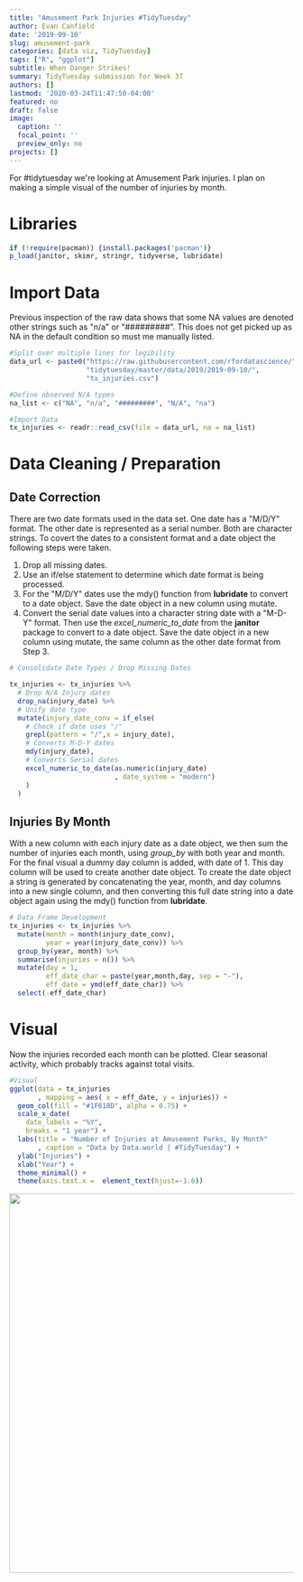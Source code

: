 ```yaml
---
title: "Amusement Park Injuries #TidyTuesday"
author: Evan Canfield
date: '2019-09-10'
slug: amusement-park
categories: [data viz, TidyTuesday]
tags: ["R", "ggplot"]
subtitle: When Danger Strikes!
summary: TidyTuesday submission for Week 37
authors: []
lastmod: '2020-03-24T11:47:50-04:00'
featured: no
draft: false
image:
  caption: ''
  focal_point: ''
  preview_only: no
projects: []
---
```



For #tidytuesday we're looking at Amusement Park injuries. I plan on making a simple visual of the number of injuries by month.

# Libraries

```r
if (!require(pacman)) {install.packages('pacman')} 
p_load(janitor, skimr, stringr, tidyverse, lubridate)
```

# Import Data
Previous inspection of the raw data shows that some NA values are denoted other strings such as "n/a" or "#########". This does not get picked up as NA in the default condition so must me manually listed.

```r
#Split over multiple lines for legibility
data_url <- paste0("https://raw.githubusercontent.com/rfordatascience/",
                   "tidytuesday/master/data/2019/2019-09-10/",
                   "tx_injuries.csv")

#Define observed N/A types
na_list <- c("NA", "n/a", "#########", "N/A", "na")

#Import Data
tx_injuries <- readr::read_csv(file = data_url, na = na_list)
```

# Data Cleaning / Preparation
## Date Correction
There are two date formats used in the data set. One date has a "M/D/Y" format. The other date is represented as a serial number. Both are character strings. To covert the dates to a consistent format and a date object the following steps were taken.

1. Drop all missing dates. 
2. Use an if/else statement to determine which date format is being processed. 
3. For the "M/D/Y" dates use the mdy() function from **lubridate** to convert to a date object. Save the date object in a new column using mutate.
4. Convert the serial date values into a character string date with a "M-D-Y" format. Then use the *excel_numeric_to_date* from the **janitor** package to convert to a date object. Save the date object in a new column using mutate, the same column as the other date format from Step 3.

```r
# Consolidate Date Types / Drop Missing Dates

tx_injuries <- tx_injuries %>%
  # Drop N/A Injury dates
  drop_na(injury_date) %>%
  # Unify date type
  mutate(injury_date_conv = if_else(
    # Check if date uses "/"  
    grepl(pattern = "/",x = injury_date),
    # Converts M-D-Y dates
    mdy(injury_date),
    # Converts Serial dates
    excel_numeric_to_date(as.numeric(injury_date)   
                          , date_system = "modern")
    )
  )
```

## Injuries By Month
With a new column with each injury date as a date object, we then sum the number of injuries each month, using *group_by* with both year and month. For the final visual a dummy day column is added, with date of 1. This day column will be used to create another date object. To create the date object a string is generated by concatenating the year, month, and day columns into a new single column, and then converting this full date string into a date object again using the mdy() function from **lubridate**. 

```r
# Data Frame Development
tx_injuries <- tx_injuries %>% 
  mutate(month = month(injury_date_conv),
         year = year(injury_date_conv)) %>% 
  group_by(year, month) %>% 
  summarise(injuries = n()) %>% 
  mutate(day = 1,
         eff_date_char = paste(year,month,day, sep = "-"),
         eff_date = ymd(eff_date_char)) %>% 
  select(-eff_date_char)
```

# Visual
Now the injuries recorded each month can be plotted. Clear seasonal activity, which probably tracks against total visits. 

```r
#Visual
ggplot(data = tx_injuries
       , mapping = aes( x = eff_date, y = injuries)) +
  geom_col(fill = "#1F618D", alpha = 0.75) +
  scale_x_date(
    date_labels = "%Y",
    breaks = "1 year") +
  labs(title = "Number of Injuries at Amusement Parks, By Month"
       , caption = "Data by Data.world | #TidyTuesday") +
  ylab("Injuries") +
  xlab("Year") +
  theme_minimal() +
  theme(axis.text.x =  element_text(hjust=-1.6))
```

<img src="/post/2019-09-10-amusement-park/index_files/figure-html/visual-1.png" width="672" />

